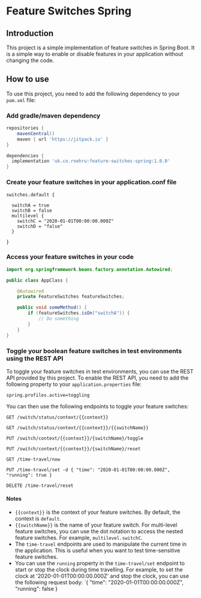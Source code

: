 # Feature Switches Spring

## Introduction
This project is a simple implementation of feature switches in Spring Boot. It is a simple way to enable or disable features in your application without changing the code.

## How to use
To use this project, you need to add the following dependency to your `pom.xml` file:

### Add gradle/maven dependency

```groovy
repositories {
    mavenCentral()
    maven { url 'https://jitpack.io' }
}

dependencies {
  implementation 'uk.co.rnehru:feature-switches-spring:1.0.0'    
}
```

### Create your feature switches in your application.conf file

```hocon
switches.default {

  switchA = true
  switchB = false
  multilevel {
    switchC = "2020-01-01T00:00:00.000Z"
    switchD = "false"
  }

}
```

### Access your feature switches in your code

```java
import org.springframework.beans.factory.annotation.Autowired;

public class AppClass {

    @Autowired
    private FeatureSwitches featureSwitches;

    public void someMethod() {
        if (featureSwitches.isOn("switchA")) {
            // Do something
        }
    }
}
```

### Toggle your boolean feature switches in test environments using the REST API 

To toggle your feature switches in test environments, you can use the REST API provided by this project. To enable the REST API, you need to add the following property to your `application.properties` file:

```properties
spring.profiles.active=toggling
```

You can then use the following endpoints to toggle your feature switches:
```http request
GET /switch/status/context/{{context}}

GET /switch/status/context/{{context}}/{{switchName}}

PUT /switch/context/{{context}}/{switchName}/toggle

PUT /switch/context/{{context}}/{switchName}/reset

GET /time-travel/now

PUT /time-travel/set -d { "time": "2020-01-01T00:00:00.000Z", "running": true }

DELETE /time-travel/reset
```

#### Notes
- `{{context}}` is the context of your feature switches. By default, the context is `default`.
- `{{switchName}}` is the name of your feature switch. For multi-level feature switches, you can use the dot notation to access the nested feature switches. For example, `multilevel.switchC`.
- The `time-travel` endpoints are used to manipulate the current time in the application. This is useful when you want to test time-sensitive feature switches.
- You can use the `running` property in the `time-travel/set` endpoint to start or stop the clock during time travelling. For example, to set the clock at '2020-01-01T00:00:00.000Z' and stop the clock, you can use the following request body: `{ "time": "2020-01-01T00:00:00.000Z", "running": false }




